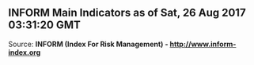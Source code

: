 ## INFORM Main Indicators as of Sat, 26 Aug 2017 03:31:20 GMT

Source: **INFORM (Index For Risk Management) - http://www.inform-index.org**